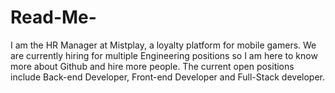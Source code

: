 # Read-Me-
I am the HR Manager at Mistplay, a loyalty platform for mobile gamers. We are currently hiring for multiple Engineering positions so I am here to know more about Github and hire more people. The current open positions include Back-end Developer, Front-end Developer and Full-Stack developer. 
